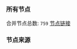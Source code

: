### 所有节点
合并节点总数: `759`
[节点链接](https://raw.githubusercontent.com/rzhy1/11/master/sub/sub_merge_base64.txt)

### 节点来源